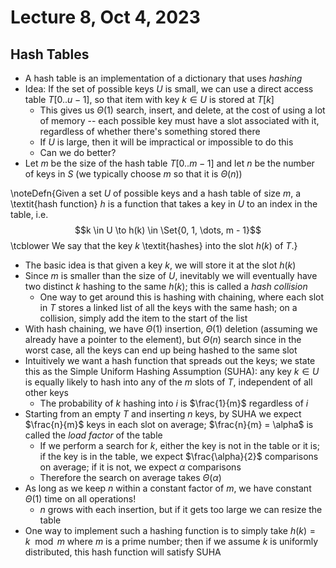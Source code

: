 # Lecture 8, Oct 4, 2023

## Hash Tables

* A hash table is an implementation of a dictionary that uses *hashing*
* Idea: If the set of possible keys $U$ is small, we can use a direct access table $T[0..u - 1]$, so that item with key $k \in U$ is stored at $T[k]$
	* This gives us $\Theta(1)$ search, insert, and delete, at the cost of using a lot of memory -- each possible key must have a slot associated with it, regardless of whether there's something stored there
	* If $U$ is large, then it will be impractical or impossible to do this
	* Can we do better?
* Let $m$ be the size of the hash table $T[0..m - 1]$ and let $n$ be the number of keys in $S$ (we typically choose $m$ so that it is $\Theta(n)$)

\noteDefn{Given a set $U$ of possible keys and a hash table of size $m$, a \textit{hash function} $h$ is a function that takes a key in $U$ to an index in the table, i.e. $$k \in U \to h(k) \in \Set{0, 1, \dots, m - 1}$$
\tcblower We say that the key $k$ \textit{hashes} into the slot $h(k)$ of $T$.}

* The basic idea is that given a key $k$, we will store it at the slot $h(k)$
* Since $m$ is smaller than the size of $U$, inevitably we will eventually have two distinct $k$ hashing to the same $h(k)$; this is called a *hash collision*
	* One way to get around this is hashing with chaining, where each slot in $T$ stores a linked list of all the keys with the same hash; on a collision, simply add the item to the start of the list
* With hash chaining, we have $\Theta(1)$ insertion, $\Theta(1)$ deletion (assuming we already have a pointer to the element), but $\Theta(n)$ search since in the worst case, all the keys can end up being hashed to the same slot
* Intuitively we want a hash function that spreads out the keys; we state this as the Simple Uniform Hashing Assumption (SUHA): any key $k \in U$ is equally likely to hash into any of the $m$ slots of $T$, independent of all other keys
	* The probability of $k$ hashing into $i$ is $\frac{1}{m}$ regardless of $i$
* Starting from an empty $T$ and inserting $n$ keys, by SUHA we expect $\frac{n}{m}$ keys in each slot on average; $\frac{n}{m} = \alpha$ is called the *load factor* of the table
	* If we perform a search for $k$, either the key is not in the table or it is; if the key is in the table, we expect $\frac{\alpha}{2}$ comparisons on average; if it is not, we expect $\alpha$ comparisons
	* Therefore the search on average takes $\Theta(\alpha)$
* As long as we keep $n$ within a constant factor of $m$, we have constant $\Theta(1)$ time on all operations!
	* $n$ grows with each insertion, but if it gets too large we can resize the table
* One way to implement such a hashing function is to simply take $h(k) = k \mod m$ where $m$ is a prime number; then if we assume $k$ is uniformly distributed, this hash function will satisfy SUHA

